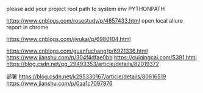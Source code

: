 please add your project root path to system env PYTHONPATH



https://www.cnblogs.com/rosestudy/p/4857433.html   open local allure report in chrome


https://www.cnblogs.com/jiyukai/p/6980104.html


https://www.cnblogs.com/guanfuchang/p/6921336.html
https://www.jianshu.com/p/304f4dfae0bb
https://cuiqingcai.com/5391.html
https://blog.csdn.net/qq_29493353/article/details/82019372

部署
https://blog.csdn.net/k295330167/article/details/80616519
https://www.jianshu.com/p/0aa1c7097976

